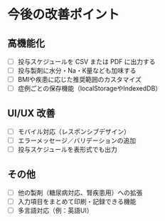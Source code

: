 # 今後の改善ポイント

## 高機能化
- [ ] 投与スケジュールを CSV または PDF に出力する
- [ ] 投与製剤に水分・Na・K量なども加味する
- [ ] BMIや疾患に応じた推奨範囲のカスタマイズ
- [ ] 症例ごとの保存機能（localStorageやIndexedDB）

## UI/UX 改善
- [ ] モバイル対応（レスポンシブデザイン）
- [ ] エラーメッセージ／バリデーションの追加
- [ ] 投与スケジュールを表形式でも出力

## その他
- [ ] 他の製剤（糖尿病対応、腎疾患用）への拡張
- [ ] 入力項目をまとめて印刷・記録できる機能
- [ ] 多言語対応（例：英語UI）
